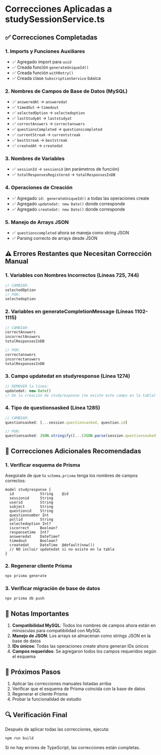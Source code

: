 # Correcciones Aplicadas a studySessionService.ts

## ✅ Correcciones Completadas

### 1. Imports y Funciones Auxiliares
- ✅ Agregado import para `uuid`
- ✅ Creada función `generateUniqueId()`
- ✅ Creada función `withRetry()`
- ✅ Creada clase `SubscriptionService` básica

### 2. Nombres de Campos de Base de Datos (MySQL)
- ✅ `answeredAt` → `answeredat`
- ✅ `timedOut` → `timedout`
- ✅ `selectedOption` → `selectedoption`
- ✅ `lastStudyAt` → `laststudyat`
- ✅ `correctAnswers` → `correctanswers`
- ✅ `questionsCompleted` → `questionscompleted`
- ✅ `currentStreak` → `currentstreak`
- ✅ `bestStreak` → `beststreak`
- ✅ `createdAt` → `createdat`

### 3. Nombres de Variables
- ✅ `sessionId` → `sessionid` (en parámetros de función)
- ✅ `totalResponsesRegistered` → `totalResponsesInDB`

### 4. Operaciones de Creación
- ✅ Agregado `id: generateUniqueId()` a todas las operaciones create
- ✅ Agregado `updatedat: new Date()` donde corresponde
- ✅ Agregado `createdat: new Date()` donde corresponde

### 5. Manejo de Arrays JSON
- ✅ `questionscompleted` ahora se maneja como string JSON
- ✅ Parsing correcto de arrays desde JSON

## ⚠️ Errores Restantes que Necesitan Corrección Manual

### 1. Variables con Nombres Incorrectos (Líneas 725, 744)
```typescript
// CAMBIAR:
selectedOption
// POR:
selectedoption
```

### 2. Variables en generateCompletionMessage (Líneas 1102-1115)
```typescript
// CAMBIAR:
correctAnswers
incorrectAnswers
totalResponsesInDB

// POR:
correctanswers
incorrectanswers
totalResponsesInDB
```

### 3. Campo updatedat en studyresponse (Línea 1274)
```typescript
// REMOVER la línea:
updatedat: new Date()
// De la creación de studyresponse (no existe este campo en la tabla)
```

### 4. Tipo de questionsasked (Línea 1285)
```typescript
// CAMBIAR:
questionsasked: [...session.questionsasked, question.id]

// POR:
questionsasked: JSON.stringify([...(JSON.parse(session.questionsasked || "[]")), question.id])
```

## 🔧 Correcciones Adicionales Recomendadas

### 1. Verificar esquema de Prisma
Asegúrate de que tu `schema.prisma` tenga los nombres de campos correctos:

```prisma
model studyresponse {
  id            String    @id
  sessionid     String
  userid        String
  subject       String
  questionid    String
  questionnumber Int
  pollid        String
  selectedoption Int?
  iscorrect     Boolean?
  responsetime  Int?
  answeredat    DateTime?
  timedout      Boolean?
  createdat     DateTime  @default(now())
  // NO incluir updatedat si no existe en la tabla
}
```

### 2. Regenerar cliente Prisma
```bash
npx prisma generate
```

### 3. Verificar migración de base de datos
```bash
npx prisma db push
```

## 📝 Notas Importantes

1. **Compatibilidad MySQL**: Todos los nombres de campos ahora están en minúsculas para compatibilidad con MySQL
2. **Manejo de JSON**: Los arrays se almacenan como strings JSON en la base de datos
3. **IDs únicos**: Todas las operaciones create ahora generan IDs únicos
4. **Campos requeridos**: Se agregaron todos los campos requeridos según el esquema

## 🚀 Próximos Pasos

1. Aplicar las correcciones manuales listadas arriba
2. Verificar que el esquema de Prisma coincida con la base de datos
3. Regenerar el cliente Prisma
4. Probar la funcionalidad de estudio

## 🔍 Verificación Final

Después de aplicar todas las correcciones, ejecuta:
```bash
npm run build
```

Si no hay errores de TypeScript, las correcciones están completas. 